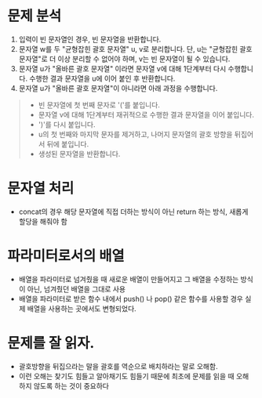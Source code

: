 # 문제 분석
1. 입력이 빈 문자열인 경우, 빈 문자열을 반환합니다. 
2. 문자열 w를 두 "균형잡힌 괄호 문자열" u, v로 분리합니다. 단, u는 "균형잡힌 괄호 문자열"로 더 이상 분리할 수 없어야 하며, v는 빈 문자열이 될 수 있습니다. 
3. 문자열 u가 "올바른 괄호 문자열" 이라면 문자열 v에 대해 1단계부터 다시 수행합니다.  수행한 결과 문자열을 u에 이어 붙인 후 반환합니다. 
4. 문자열 u가 "올바른 괄호 문자열"이 아니라면 아래 과정을 수행합니다. 
>  - 빈 문자열에 첫 번째 문자로 '('를 붙입니다. 
>  - 문자열 v에 대해 1단계부터 재귀적으로 수행한 결과 문자열을 이어 붙입니다. 
>  - ')'를 다시 붙입니다. 
>  - u의 첫 번째와 마지막 문자를 제거하고, 나머지 문자열의 괄호 방향을 뒤집어서 뒤에 붙입니다. 
>  - 생성된 문자열을 반환합니다.


# 문자열 처리
- concat의 경우 해당 문자열에 직접 더하는 방식이 아닌 return 하는 방식, 새롭게 할당을 해줘야 함

# 파라미터로서의 배열
- 배열을 파라미터로 넘겨줬을 때 새로운 배열이 만들어지고 그 배열을 수정하는 방식이 아닌, 넘겨줬던 배열을 그대로 사용 
- 배열을 파라미터로 받은 함수 내에서 push() 나 pop() 같은 함수를 사용할 경우 실제 배열을 사용하는 곳에서도 변형되었다.

# 문제를 잘 읽자.
- 괄호방향을 뒤집으라는 말을 괄호를 역순으로 배치하라는 말로 오해함.
- 이런 오해는 찾기도 힘들고 알아채기도 힘들기 때문에 최초에 문제를 읽을 때 오해하지 않도록 하는 것이 중요하다



